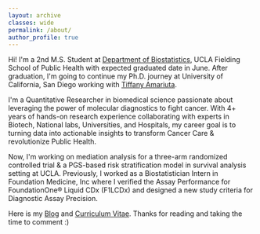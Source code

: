```yaml
---
layout: archive
classes: wide
permalink: /about/
author_profile: true
---
```

Hi! I'm a 2nd M.S. Student at [Department of Biostatistics](https://www.biostat.ucla.edu), UCLA Fielding School of Public Health with expected graduated date in June. After graduation, I'm going to continue my Ph.D. journey at University of California, San Diego working with [Tiffany Amariuta](https://www.amariutalab.org/). 

I'm a Quantitative Researcher in biomedical science passionate about leveraging the power of molecular diagnostics to fight cancer. With 4+ years of hands-on research experience collaborating with experts in Biotech, National labs, Universities, and Hospitals, my career goal is to turning data into actionable insights to transform Cancer Care & revolutionize Public Health.

Now, I'm working on mediation analysis for a three-arm randomized controlled trial & a PGS-based risk stratification model in survival analysis setting at UCLA. Previously, I worked as a Biostatistician Intern in Foundation Medicine, Inc where I verified the Assay Performance for FoundationOne® Liquid CDx (F1LCDx) and designed a new study criteria for Diagnostic Assay Precision.

Here is my [Blog](https://peterntuph.github.io/home/) and [Curriculum Vitae](https://peterntuph.github.io/home/CV.pdf). Thanks for reading and taking the time to comment :)
